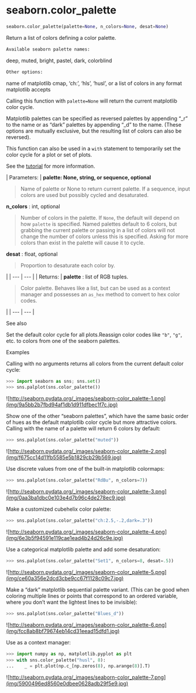 # seaborn.color_palette

```py
seaborn.color_palette(palette=None, n_colors=None, desat=None)
```

Return a list of colors defining a color palette.

```py
Available seaborn palette names:
```

deep, muted, bright, pastel, dark, colorblind

```py
Other options:
```

name of matplotlib cmap, ‘ch:<cubehelix arguments>’, ‘hls’, ‘husl’, or a list of colors in any format matplotlib accepts

Calling this function with `palette=None` will return the current matplotlib color cycle.

Matplotlib palettes can be specified as reversed palettes by appending “_r” to the name or as “dark” palettes by appending “_d” to the name. (These options are mutually exclusive, but the resulting list of colors can also be reversed).

This function can also be used in a `with` statement to temporarily set the color cycle for a plot or set of plots.

See the [tutorial](../tutorial/color_palettes.html#palette-tutorial) for more information.

| Parameters: | **palette: None, string, or sequence, optional**

> Name of palette or None to return current palette. If a sequence, input colors are used but possibly cycled and desaturated.

**n_colors** : int, optional

> Number of colors in the palette. If `None`, the default will depend on how `palette` is specified. Named palettes default to 6 colors, but grabbing the current palette or passing in a list of colors will not change the number of colors unless this is specified. Asking for more colors than exist in the palette will cause it to cycle.

**desat** : float, optional

> Proportion to desaturate each color by.

 |
| --- | --- |
| Returns: | **palette** : list of RGB tuples.

> Color palette. Behaves like a list, but can be used as a context manager and possesses an `as_hex` method to convert to hex color codes.

 |
| --- | --- |

See also

Set the default color cycle for all plots.Reassign color codes like `"b"`, `"g"`, etc. to colors from one of the seaborn palettes.

Examples

Calling with no arguments returns all colors from the current default color cycle:

```py
>>> import seaborn as sns; sns.set()
>>> sns.palplot(sns.color_palette())

```

![http://seaborn.pydata.org/_images/seaborn-color_palette-1.png](img/9a5bb2b7fbd94af1db1d911dfbec1f7c.jpg)

Show one of the other “seaborn palettes”, which have the same basic order of hues as the default matplotlib color cycle but more attractive colors. Calling with the name of a palette will return 6 colors by default:

```py
>>> sns.palplot(sns.color_palette("muted"))

```

![http://seaborn.pydata.org/_images/seaborn-color_palette-2.png](img/f675cc14d11fb5585e5b1829cb29b569.jpg)

Use discrete values from one of the built-in matplotlib colormaps:

```py
>>> sns.palplot(sns.color_palette("RdBu", n_colors=7))

```

![http://seaborn.pydata.org/_images/seaborn-color_palette-3.png](img/0aa3ba1dbc0e103e4d7b96c4de278ec9.jpg)

Make a customized cubehelix color palette:

```py
>>> sns.palplot(sns.color_palette("ch:2.5,-.2,dark=.3"))

```

![http://seaborn.pydata.org/_images/seaborn-color_palette-4.png](img/6e3b5f94591e119cae1ead4b24d26c9e.jpg)

Use a categorical matplotlib palette and add some desaturation:

```py
>>> sns.palplot(sns.color_palette("Set1", n_colors=8, desat=.5))

```

![http://seaborn.pydata.org/_images/seaborn-color_palette-5.png](img/ce60a356e2dcd3cbe9cc67f1128c09c7.jpg)

Make a “dark” matplotlib sequential palette variant. (This can be good when coloring multiple lines or points that correspond to an ordered variable, where you don’t want the lightest lines to be invisible):

```py
>>> sns.palplot(sns.color_palette("Blues_d"))

```

![http://seaborn.pydata.org/_images/seaborn-color_palette-6.png](img/fcc8ab8bf79674eb14cd31eead15dfd1.jpg)

Use as a context manager:

```py
>>> import numpy as np, matplotlib.pyplot as plt
>>> with sns.color_palette("husl", 8):
...    _ = plt.plot(np.c_[np.zeros(8), np.arange(8)].T)

```

![http://seaborn.pydata.org/_images/seaborn-color_palette-7.png](img/5900496ed8560e0dbee0628adb29f5e9.jpg)